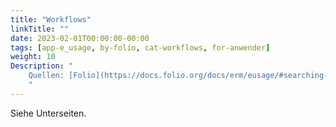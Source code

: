 ```yaml
---
title: "Workflows"
linkTitle: ""
date: 2023-02-01T00:00:00-00:00
tags: [app-e_usage, by-folio, cat-workflows, for-anwender]
weight: 10
Description: "
    Quellen: [Folio](https://docs.folio.org/docs/erm/eusage/#searching-for-a-usage-data-provider) & [GBV](https://info.gbv.de/pages/viewpage.action?pageId=847904770)
    "
---
```


Siehe Unterseiten.

